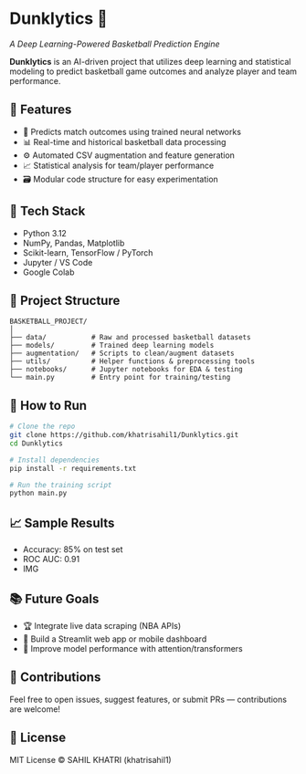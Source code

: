 # Dunklytics 🏀  
*A Deep Learning-Powered Basketball Prediction Engine*

**Dunklytics** is an AI-driven project that utilizes deep learning and statistical modeling to predict basketball game outcomes and analyze player and team performance.

## 🚀 Features
- 🧠 Predicts match outcomes using trained neural networks
- 📊 Real-time and historical basketball data processing
- ⚙️ Automated CSV augmentation and feature generation
- 📈 Statistical analysis for team/player performance
- 🗃️ Modular code structure for easy experimentation

## 🧪 Tech Stack
- Python 3.12
- NumPy, Pandas, Matplotlib
- Scikit-learn, TensorFlow / PyTorch 
- Jupyter / VS Code
- Google Colab

## 📂 Project Structure

````
BASKETBALL_PROJECT/
│
├── data/           # Raw and processed basketball datasets
├── models/         # Trained deep learning models
├── augmentation/   # Scripts to clean/augment datasets
├── utils/          # Helper functions & preprocessing tools
├── notebooks/      # Jupyter notebooks for EDA & testing
└── main.py         # Entry point for training/testing
````
## 📌 How to Run

```bash
# Clone the repo
git clone https://github.com/khatrisahil1/Dunklytics.git
cd Dunklytics

# Install dependencies
pip install -r requirements.txt

# Run the training script
python main.py
```
## 📈 Sample Results
- Accuracy: 85% on test set
- ROC AUC: 0.91
- IMG

## 📚 Future Goals
- 🏆 Integrate live data scraping (NBA APIs)
- 📲 Build a Streamlit web app or mobile dashboard
- 🔁 Improve model performance with attention/transformers

## 🙌 Contributions
Feel free to open issues, suggest features, or submit PRs — contributions are welcome!

## 📄 License
MIT License © SAHIL KHATRI (khatrisahil1)

